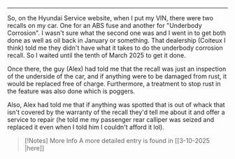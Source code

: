
---

So, on the Hyundai Service website, when I put my VIN, there were two recalls on my car. One for an ABS fuse and another for "Underbody Corrosion". I wasn't sure what the second one was and I went in to get both done as well as oil back in January or something. That dealership (Coiteux I think) told me they didn't have what it takes to do the underbody corrosion recall. So I waited until the tenth of March 2025 to get it done. 

Once there, the guy (Alex) had told me that the recall was just an inspection of the underside of the car, and if anything were to be damaged from rust, it would be replaced free of charge. Furthermore, a treatment to stop rust in the feature was also done which is poggers.

Also, Alex had told me that if anything was spotted that is out of whack that isn't covered by the warranty of the recall they'd tell me about it and offer a service to repair (he told me my passenger rear calliper was seized and replaced it even when I told him I couldn't afford it lol).

> [!Notes] More Info
> A more detailed entry is found in [[3-10-2025 |here]]


